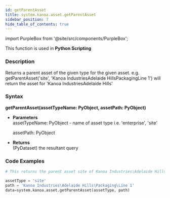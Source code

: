 ```yaml
---
id: getParentAsset
title: system.kanoa.asset.getParentAsset
sidebar_position: 7
hide_table_of_contents: true
---
```

import PurpleBox from '@site/src/components/PurpleBox';

<PurpleBox>This function is used in <b>Python Scripting</b></PurpleBox>


### Description
Returns a parent asset of the given type for the given asset. e.g. getParentAsset('site', 'Kanoa IndustriesAdelaide HillsPackagingLine 1') will return the asset for 'Kanoa IndustriesAdelaide Hills'

### Syntax
**getParentAsset(assetTypeName: PyObject, assetPath: PyObject)**

- **Parameters**  
    assetTypeName: PyObject - name of asset type i.e. 'enterprise', 'site'

    assetPath: PyObject

- **Returns**  
    (PyDataset) the resultant query

### Code Examples

```py
# This returns the parent asset site of Kanoa Industries\Adelaide Hills\Packaging\Line 1

assetType = 'site'
path = 'Kanoa Industries\Adelaide Hills\Packaging\Line 1'
data=system.kanoa.asset.getParentAsset(assetType, path)

```
